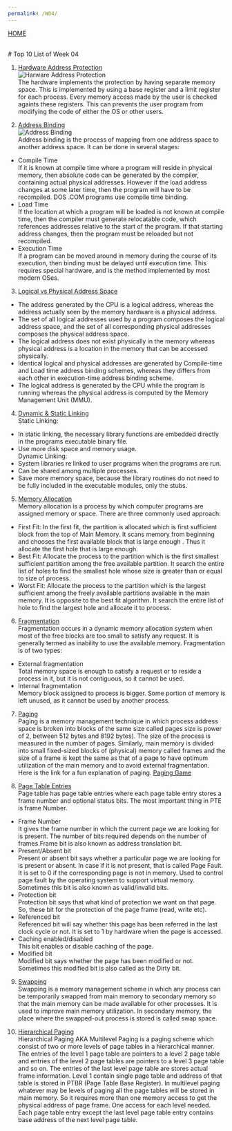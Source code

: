 ```yaml
---
permalink: /W04/
---
```

[HOME](../)

<br>
# Top 10 List of Week 04

1. [Hardware Address Protection](https://www.cs.uic.edu/~jbell/CourseNotes/OperatingSystems/8_MainMemory.html)<br>
![Harware Address Protection](https://www.cs.uic.edu/~jbell/CourseNotes/OperatingSystems/images/Chapter8/8_02_HardwareAddressProtection.jpg)<br>
The hardware implements the protection by having separate
memory space. This is implemented by using a base register
and a limit register for each process. Every memory access
made by the user is checked againts these registers. This
can prevents the user program from modifying the code
of either the OS or other users.

2. [Address Binding](https://www.cs.uic.edu/~jbell/CourseNotes/OperatingSystems/8_MainMemory.html)<br>
![Address Binding](https://www.cs.uic.edu/~jbell/CourseNotes/OperatingSystems/images/Chapter8/8_03_MultistepProcessing.jpg)<br>
Address binding is the process of mapping from one 
address space to another address space.
It can be done in several stages:<br>
- Compile Time<br>
If it is known at compile time where 
a program will reside in physical memory, then absolute code can be generated by the compiler, 
containing actual physical addresses. However if the load address changes at some later time, 
then the program will have to be recompiled. DOS .COM programs use compile time binding.
- Load Time <br>
If the location at which a program will be loaded is not known at compile time, 
then the compiler must generate relocatable code, which references addresses relative to the start of the program. 
If that starting address changes, then the program must be reloaded but not recompiled.
- Execution Time<br> 
If a program can be moved around in memory during the course of its execution, 
then binding must be delayed until execution time. 
This requires special hardware, and is the method implemented by most modern OSes.

3. [Logical vs Physical Address Space](https://www.geeksforgeeks.org/logical-and-physical-address-in-operating-system/)<br>
- The address generated by the CPU is a logical address, whereas the address actually seen by the memory hardware is a physical address.
- The set of all logical addresses used by a program composes the logical address space, and the set of all corresponding physical addresses composes the physical address space.
- The logical address does not exist physically in the memory whereas physical address is a location in the memory that can be accessed physically.
- Identical logical and physical addresses are generated by Compile-time and Load time address binding schemes, whereas they differs from each other in execution-time address binding scheme.
- The logical address is generated by the CPU while the program is running whereas the physical address is computed by the Memory Management Unit (MMU).

4. [Dynamic & Static Linking](https://www.geeksforgeeks.org/static-and-dynamic-linking-in-operating-systems/)<br>
Static Linking: <br>
- In static linking, the necessary library functions are embedded directly in the programs executable binary file.
- Use more disk space and memory usage.<br>
Dynamic Linking: <br>
- System libraries re linked to user programs when the programs are run.
- Can be shared among multiple processes.
- Save more memory space, because the library routines do not need to be fully included in the executable modules, only the stubs.

5. [Memory Allocation](https://www.geeksforgeeks.org/partition-allocation-methods-in-memory-management/)<br>
Memory allocation is a process by which computer programs are assigned memory or space. There are three commonly used approach: <br>
- First Fit: In the first fit, the partition is allocated which is first sufficient block from the top of Main Memory. 
It scans memory from beginning and chooses the first available block that is large enough . Thus it allocate the first hole that is large enough.
- Best Fit: Allocate the process to the partition which is the first smallest sufficient partition among the free available partition. 
It search the entire list of holes to find the smallest hole whose size is greater than or equal to size of process.
-  Worst Fit: Allocate the process to the partition which is the largest sufficient among the freely available partitions available in the main memory. 
It is opposite to the best fit algorithm. It search the entire list of hole to find the largest hole and allocate it to process.


6. [Fragmentation](https://www.tutorialspoint.com/operating_system/os_memory_management.htm)<br>
Fragmentation occurs in a dynamic memory allocation system when most of the free blocks are too small to satisfy any request. 
It is generally termed as inability to use the available memory. Fragmentation is of two types: <br>
- External fragmentation <br>
Total memory space is enough to satisfy a request or to reside a process in it, but it is not contiguous, so it cannot be used.
- Internal fragmentation <br>
Memory block assigned to process is bigger. Some portion of memory is left unused, as it cannot be used by another process.

7. [Paging](https://www.tutorialspoint.com/operating_system/os_memory_management.htm)<br>
Paging is a memory management technique in which process address space is broken into blocks of the same size called pages 
size is power of 2, between 512 bytes and 8192 bytes). The size of the process is measured in the number of pages.
Similarly, main memory is divided into small fixed-sized blocks of (physical) memory called frames and the size of a 
frame is kept the same as that of a page to have optimum utilization of the main memory and to avoid external fragmentation.<br>
Here is the link for a fun explanation of paging. [Paging Game](https://en.wikisource.org/wiki/Paging)

8. [Page Table Entries](https://www.geeksforgeeks.org/page-table-entries-in-page-table/)<br>
Page table has page table entries where each page table entry stores a frame number and optional status bits.
The most important thing in PTE is frame Number.
- Frame Number<br>
It gives the frame number in which the current page we are looking for is present. 
  The number of bits required depends on the number of frames.Frame bit is also known as address translation bit.<br>
- Present/Absent bit<br>
 Present or absent bit says whether a particular page we are looking for is present or absent. 
In case if it is not present, that is called Page Fault. It is set to 0 if the corresponding page is not in memory. 
Used to control page fault by the operating system to support virtual memory. Sometimes this bit is also known as valid/invalid bits.<br>
- Protection bit<br>
 Protection bit says that what kind of protection we want on that page. So, these bit for the protection of the page frame (read, write etc).<br>
- Referenced bit<br>
 Referenced bit will say whether this page has been referred in the last clock cycle or not. It is set to 1 by hardware when the page is accessed.<br>
- Caching enabled/disabled<br>
 This bit enables or disable caching of the page.
- Modified bit<br>
 Modified bit says whether the page has been modified or not. Sometimes this modified bit is also called as the Dirty bit.

9. [Swapping](https://www.javatpoint.com/swapping-in-operating-system)<br>
Swapping is a memory management scheme in which any process can be temporarily swapped from main memory to secondary memory so that the main memory 
can be made available for other processes. It is used to improve main memory utilization. In secondary memory, the place where the swapped-out process is stored is called swap space.


10. [Hierarchical Paging](https://www.geeksforgeeks.org/multilevel-paging-in-operating-system/)<br>
Hierarchical Paging AKA Multilevel Paging is a paging scheme which consist of two or more levels of page tables in a hierarchical manner. 
The entries of the level 1 page table are pointers to a level 2 page table and entries of the level 2 page tables are pointers to a level 3 page table and so on. 
The entries of the last level page table are stores actual frame information. Level 1 contain single page table and address of that table is stored in PTBR (Page Table Base Register).
In multilevel paging whatever may be levels of paging all the page tables will be stored in main memory.
So it requires more than one memory access to get the physical address of page frame. One access for each level needed. Each page table entry except the last level page table 
entry contains base address of the next level page table.


